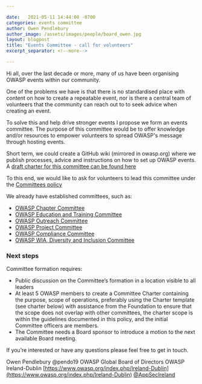 ```yaml
---

date:   2021-05-11 14:44:00 -0700
categories: events committee 
author: Owen Pendlebury
author_image: /assets/images/people/board_owen.jpg
layout: blogpost
title: "Events Committee - call for volunteers"
excerpt_separator: <!--more-->

---
```


Hi all, over the last decade or more, many of us have been organising OWASP events within our community.

One of the problems we have is that there is no standardised place with content on how to create a repeatable event, nor is there a central team of volunteers that the community can reach out to to seek advice when creating an event.

To solve this and help drive stronger events I propose we form an events committee. The purpose of this committee would be to offer knowledge and/or resources to empower volunteers to spread OWASP's message through hosting events.

<!--more-->

Short term, we could create a GitHub wiki (mirrored in owasp.org) where we publish processes, advice and instructions on how to set up OWASP events. A [draft charter for this committee can be found here](https://docs.google.com/document/d/1_2HiBuqh7ZmJn_Tn0WFmdm9A-JcIGbxjJfxEXPORPvc/edit?ts=60674e7b)

To this end, we would like to ask for volunteers to lead this committee under the [Committees policy](https://owasp.org/www-policy/operational/committees.html)

We already have established committees, such as:

- [OWASP Chapter Committee](https://owasp.org/www-committee-chapter/)
- [OWASP Education and Training Committee](https://owasp.org/www-committee-education-and-training/)
- [OWASP Outreach Committee](https://owasp.org/www-committee-outreach/)
- [OWASP Project Committee](https://owasp.org/www-committee-project/)
- [OWASP Compliance Committee](https://owasp.org/www-committee-compliance/)
- [OWASP WIA, Diversity and Inclusion Committee](https://owasp.org/www-committee-wia/)

### Next steps

Committee formation requires:

- Public discussion on the Committee’s formation in a location visible to all leaders
- At least 5 OWASP members to create a Committee Charter containing the purpose, scope of operations, preferably using the Charter template (see charter below) with assistance from the Foundation to ensure that the scope does not overlap with other committees, the charter scope is within the guidelines documented in this policy, and the initial Committee officers are members.
- The Committee needs a Board sponsor to introduce a motion to the next available Board meeting.

If you’re interested or have any questions please feel free to get in touch.

Owen Pendlebury @pendo19
OWASP Global Board of Directors
OWASP Ireland-Dublin [https://www.owasp.org/index.php/Ireland-Dublin](https://www.owasp.org/index.php/Ireland-Dublin) [@AppSecIreland](https://twitter.com/AppSecIreland)
